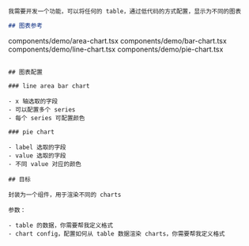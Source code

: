 ```md
我需要开发一个功能，可以将任何的 table，通过低代码的方式配置，显示为不同的图表

## 图表参考
```

components/demo/area-chart.tsx
components/demo/bar-chart.tsx
components/demo/line-chart.tsx
components/demo/pie-chart.tsx

```

## 图表配置

### line area bar chart

- x 轴选取的字段
- 可以配置多个 series
- 每个 series 可配置颜色

### pie chart

- label 选取的字段
- value 选取的字段
- 不同 value 对应的颜色

## 目标

封装为一个组件，用于渲染不同的 charts

参数：

- table 的数据，你需要帮我定义格式
- chart config，配置如何从 table 数据渲染 charts，你需要帮我定义格式
```
